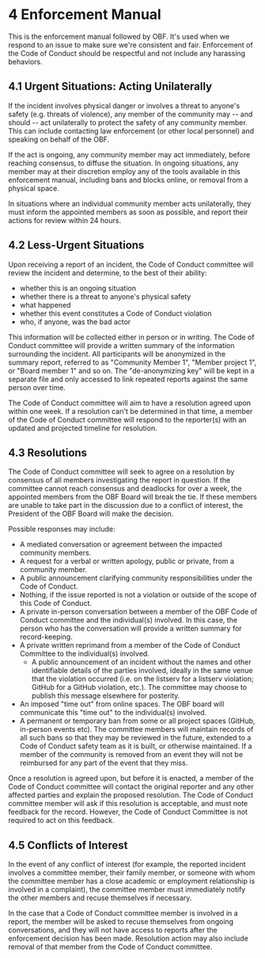 # 4 Enforcement Manual

This is the enforcement manual followed by OBF.
It's used when we respond to an issue to make sure we're consistent and fair.
Enforcement of the Code of Conduct should be respectful and not include any harassing behaviors.

## 4.1 Urgent Situations: Acting Unilaterally

If the incident involves physical danger or involves a threat to anyone's safety (e.g. threats of violence), any member of the community may -- and should -- act unilaterally to protect the safety of any community member.
This can include contacting law enforcement (or other local personnel) and speaking on behalf of the OBF.

If the act is ongoing, any community member may act immediately, before reaching consensus, to diffuse the situation.
In ongoing situations, any member may at their discretion employ any of the tools available in this enforcement manual, including bans and blocks online, or removal from a physical space.

In situations where an individual community member acts unilaterally, they must inform the appointed members as soon as possible, and report their actions for review within 24 hours.

## 4.2 Less-Urgent Situations

Upon receiving a report of an incident, the Code of Conduct committee will review the incident and determine, to the best of their ability:

- whether this is an ongoing situation
- whether there is a threat to anyone's physical safety
- what happened
- whether this event constitutes a Code of Conduct violation
- who, if anyone, was the bad actor

This information will be collected either in person or in writing.
The Code of Conduct committee will provide a written summary of the information surrounding the incident.
All participants will be anonymized in the summary report, referred to as "Community Member 1", "Member project 1", or "Board member 1" and so on.
The "de-anonymizing key" will be kept in a separate file and only accessed to link repeated reports against the same person over time.

The Code of Conduct committee will aim to have a resolution agreed upon within one week.
If a resolution can't be determined in that time, a member of the Code of Conduct committee will respond to the reporter(s) with an updated and projected timeline for resolution.

## 4.3 Resolutions

The Code of Conduct committee will seek to agree on a resolution by consensus of all members investigating the report in question.
If the committee cannot reach consensus and deadlocks for over a week, the appointed members from the OBF Board will break the tie.
If these members are unable to take part in the discussion due to a conflict of interest, the President of the OBF Board will make the decision.

Possible responses may include:

* A mediated conversation or agreement between the impacted community members.
* A request for a verbal or written apology, public or private, from a community member.
* A public announcement clarifying community responsibilities under the Code of Conduct.
* Nothing, if the issue reported is not a violation or outside of the scope of this Code of Conduct.
* A private in-person conversation between a member of the OBF Code of Conduct committee and the individual(s) involved.
  In this case, the person who has the conversation will provide a written summary for record-keeping.
* A private written reprimand from a member of the Code of Conduct Committee to the individual(s) involved.
  * A public announcement of an incident without the names and other identifiable details of the parties involved, ideally in the same venue that the violation occurred (i.e. on the listserv for a listserv violation; GitHub for a GitHub violation, etc.).
  The committee may choose to publish this message elsewhere for posterity.
* An imposed "time out" from online spaces.
 The OBF board will communicate this "time out" to the individual(s) involved.
* A permanent or temporary ban from some or all project spaces (GitHub, in-person events etc).
  The committee members will maintain records of all such bans so that they may be reviewed in the future, extended to a Code of Conduct safety team as it is built, or otherwise maintained.
  If a member of the community is removed from an event they will not be reimbursed for any part of the event that they miss.

Once a resolution is agreed upon, but before it is enacted, a member of the Code of Conduct committee will contact the original reporter and any other affected parties and explain the proposed resolution.
The Code of Conduct committee member will ask if this resolution is acceptable, and must note feedback for the record.
However, the Code of Conduct Committee is not required to act on this feedback.

## 4.5 Conflicts of Interest

In the event of any conflict of interest (for example, the reported incident involves a committee member, their family member, or someone with whom the committee member has a close academic or employment relationship is involved in a complaint), the committee member must immediately notify the other members and recuse themselves if necessary.

In the case that a Code of Conduct committee member is involved in a report, the member will be asked to recuse themselves from ongoing conversations, and they will not have access to reports after the enforcement decision has been made. Resolution action may also include removal of that member from the Code of Conduct committee.
